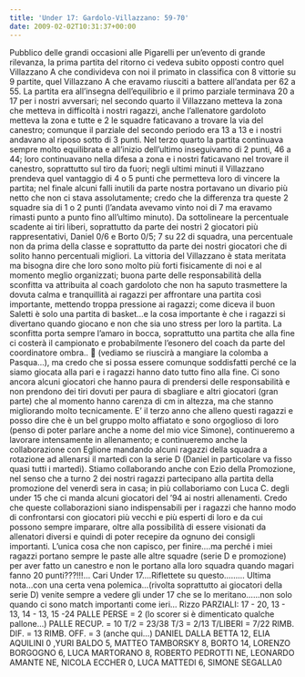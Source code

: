 ```yaml
---
title: 'Under 17: Gardolo-Villazzano: 59-70'
date: 2009-02-02T10:31:37+00:00
---
```

Pubblico delle grandi occasioni alle Pigarelli per un’evento di grande rilevanza, la prima partita del ritorno ci vedeva subito opposti contro quel Villazzano A che condivideva con noi il primato in classifica con 8 vittorie su 9 partite, quel Villazzano A che eravamo riusciti a battere all’andata per 62 a 55. La partita era all’insegna dell’equilibrio e il primo parziale terminava 20 a 17 per i nostri avversari; nel secondo quarto il Villazzano metteva la zona che metteva in difficoltà i nostri ragazzi, anche l’allenatore gardoloto metteva la zona e tutte e 2 le squadre faticavano a trovare la via del canestro; comunque il parziale del secondo periodo era 13 a 13 e i nostri andavano al riposo sotto di 3 punti. Nel terzo quarto la partita continuava sempre molto equilibrata e all’inizio dell’ultimo inseguivamo di 2 punti, 46 a 44; loro continuavano nella difesa a zona e i nostri faticavano nel trovare il canestro, soprattutto sul tiro da fuori; negli ultimi minuti il Villazzano prendeva quel vantaggio di 4 o 5 punti che permetteva loro di vincere la partita; nel finale alcuni falli inutili da parte nostra portavano un divario più netto che non ci stava assolutamente; credo che la differenza tra queste 2 squadre sia di 1 o 2 punti (l’andata avevamo vinto noi di 7 ma eravamo rimasti punto a punto fino all’ultimo minuto). Da sottolineare la percentuale scadente ai tiri liberi, soprattutto da parte dei nostri 2 giocatori più rappresentativi, Daniel 0/6 e Borto 0/5; 7 su 22 di squadra, una percentuale non da prima della classe e soprattutto da parte dei nostri giocatori che di solito hanno percentuali migliori. La vittoria del Villazzano è stata meritata ma bisogna dire che loro sono molto più forti fisicamente di noi e al momento meglio organizzati; buona parte delle responsabilità della sconfitta va attribuita al coach gardoloto che non ha saputo trasmettere la dovuta calma e tranquillità ai ragazzi per affrontare una partita così importante, mettendo troppa pressione ai ragazzi; come diceva il buon Saletti è solo una partita di basket…e la cosa importante è che i ragazzi si divertano quando giocano e non che sia uno stress per loro la partita. La sconfitta porta sempre l’amaro in bocca, soprattutto una partita che alla fine ci costerà il campionato e probabilmente l’esonero del coach da parte del coordinatore ombra.. 🙂 (vediamo se riuscirà a mangiare la colomba a Pasqua…), ma credo che si possa essere comunque soddisfatti perché ce la siamo giocata alla pari e i ragazzi hanno dato tutto fino alla fine. Ci sono ancora alcuni giocatori che hanno paura di prendersi delle responsabilità e non prendono dei tiri dovuti per paura di sbagliare e altri giocatori (gran parte) che al momento hanno carenza di cm in altezza, ma che stanno migliorando molto tecnicamente. E’ il terzo anno che alleno questi ragazzi e posso dire che è un bel gruppo molto affiatato e sono orgoglioso di loro (penso di poter parlare anche a nome del mio vice Simone), continueremo a lavorare intensamente in allenamento; e continueremo anche la collaborazione con Eglione mandando alcuni ragazzi della squadra a rotazione ad allenarsi il martedì con la serie D (Daniel in particolare va fisso quasi tutti i martedì). Stiamo collaborando anche con Ezio della Promozione, nel senso che a turno 2 dei nostri ragazzi partecipano alla partita della promozione del venerdì sera in casa; in più collaboriamo con Luca C. degli under 15 che ci manda alcuni giocatori del ’94 ai nostri allenamenti. Credo che queste collaborazioni siano indispensabili per i ragazzi che hanno modo di confrontarsi con giocatori più vecchi e più esperti di loro e da cui possono sempre imparare, oltre alla possibilità di essere visionati da allenatori diversi e quindi di poter recepire da ognuno dei consigli importanti. L’unica cosa che non capisco, per finire….ma perché i miei ragazzi portano sempre le paste alle altre squadre (serie D e promozione) per aver fatto un canestro e non le portano alla loro squadra quando magari fanno 20 punti???!!!… Cari Under 17….Riflettete su questo……… Ultima nota…con una certa vena polemica…(rivolta soprattutto ai giocatori della serie D) venite sempre a vedere gli under 17 che se lo meritano……non solo quando ci sono match importanti come ieri… Rizzo PARZIALI: 17 - 20, 13 - 13, 14 - 13, 15 -24 PALLE PERSE = 2 (lo scorer si è dimenticato qualche pallone…) PALLE RECUP. = 10 T/2 = 23/38 T/3 = 2/13 T/LIBERI = 7/22 RIMB. DIF. = 13 RIMB. OFF. = 3 (anche qui…) DANIEL DALLA BETTA 12, ELIA AQUILINI 0 ,YURI BALDO 5, MATTEO TAMBORSKY 8, BORTO 14, LORENZO BORGOGNO 6, LUCA MARTORANO 8, ROBERTO PEDROTTI NE, LEONARDO AMANTE NE, NICOLA ECCHER 0, LUCA MATTEDI 6, SIMONE SEGALLA0